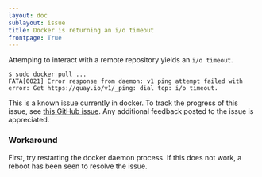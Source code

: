 ```yaml
---
layout: doc
sublayout: issue
title: Docker is returning an i/o timeout
frontpage: True
---
```

Attemping to interact with a remote repository yields an `i/o timeout`.

```
$ sudo docker pull ...
FATA[0021] Error response from daemon: v1 ping attempt failed with error: Get https://quay.io/v1/_ping: dial tcp: i/o timeout.
```

This is a known issue currently in docker.
To track the progress of this issue, see [this GitHub issue](https://github.com/docker/docker/issues/13337).
Any additional feedback posted to the issue is appreciated.

### Workaround

First, try restarting the docker daemon process.
If this does not work, a reboot has been seen to resolve the issue.
